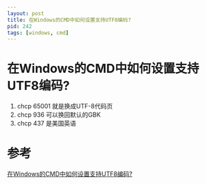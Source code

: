```yaml
---
layout: post
title: 在Windows的CMD中如何设置支持UTF8编码?
pid: 242
tags: [windows, cmd]
---
```


# 在Windows的CMD中如何设置支持UTF8编码?

1. chcp 65001  就是换成UTF-8代码页
2. chcp 936 可以换回默认的GBK
3. chcp 437 是美国英语


# 参考

[在Windows的CMD中如何设置支持UTF8编码?](http://www.cnblogs.com/lcword/p/5854226.html)
